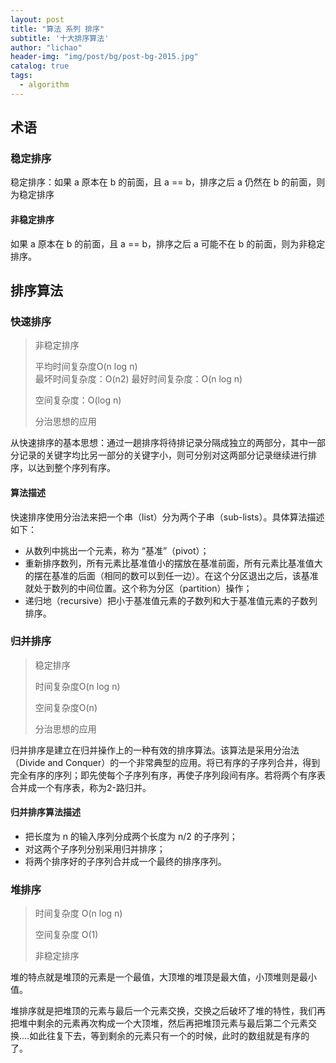 ```yaml
---
layout: post
title: "算法 系列 排序"
subtitle: '十大排序算法'
author: "lichao"
header-img: "img/post/bg/post-bg-2015.jpg"
catalog: true
tags:
  - algorithm
---
```


## 术语

### 稳定排序

稳定排序：如果 a 原本在 b 的前面，且 a == b，排序之后 a 仍然在 b 的前面，则为稳定排序

#### 非稳定排序

如果 a 原本在 b 的前面，且 a == b，排序之后 a 可能不在 b 的前面，则为非稳定排序。

## 排序算法

### 快速排序

> 非稳定排序
>
> 平均时间复杂度O(n log n)  
最坏时间复杂度：O(n2)
最好时间复杂度：O(n log n)
>
> 空间复杂度：O(log n)
>
> 分治思想的应用

从快速排序的基本思想：通过一趟排序将待排记录分隔成独立的两部分，其中一部分记录的关键字均比另一部分的关键字小，则可分别对这两部分记录继续进行排序，以达到整个序列有序。

#### 算法描述

快速排序使用分治法来把一个串（list）分为两个子串（sub-lists）。具体算法描述如下：

* 从数列中挑出一个元素，称为 “基准”（pivot）；
* 重新排序数列，所有元素比基准值小的摆放在基准前面，所有元素比基准值大的摆在基准的后面（相同的数可以到任一边）。在这个分区退出之后，该基准就处于数列的中间位置。这个称为分区（partition）操作；
* 递归地（recursive）把小于基准值元素的子数列和大于基准值元素的子数列排序。

### 归并排序
>
> 稳定排序
>
> 时间复杂度O(n log n)  
>
> 空间复杂度O(n)
>
> 分治思想的应用

归并排序是建立在归并操作上的一种有效的排序算法。该算法是采用分治法（Divide and Conquer）的一个非常典型的应用。将已有序的子序列合并，得到完全有序的序列；即先使每个子序列有序，再使子序列段间有序。若将两个有序表合并成一个有序表，称为2-路归并。

#### 归并排序算法描述

* 把长度为 n 的输入序列分成两个长度为 n/2 的子序列；
* 对这两个子序列分别采用归并排序；
* 将两个排序好的子序列合并成一个最终的排序序列。

### 堆排序

> 时间复杂度 O(n log n)
>
> 空间复杂度 O(1)
>
> 非稳定排序

堆的特点就是堆顶的元素是一个最值，大顶堆的堆顶是最大值，小顶堆则是最小值。

堆排序就是把堆顶的元素与最后一个元素交换，交换之后破坏了堆的特性，我们再把堆中剩余的元素再次构成一个大顶堆，然后再把堆顶元素与最后第二个元素交换....如此往复下去，等到剩余的元素只有一个的时候，此时的数组就是有序的了。

